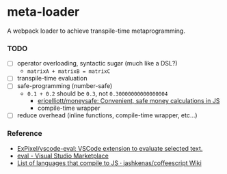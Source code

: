 meta-loader
===========
A webpack loader to achieve transpile-time metaprogramming.

### TODO
- [ ] operator overloading, syntactic sugar (much like a DSL?)
  - `matrixA + matrixB = matrixC`
- [ ] transpile-time evaluation
- [ ] safe-programming (number-safe)
  - `0.1 + 0.2` should be `0.3`, not `0.30000000000000004`
    - [ericelliott/moneysafe: Convenient, safe money calculations in JS](https://github.com/ericelliott/moneysafe)
    - compile-time wrapper
- [ ] reduce overhead (inline functions, compile-time wrapper, etc...)

### Reference
- [ExPixel/vscode-eval: VSCode extension to evaluate selected text.](https://github.com/ExPixel/vscode-eval)
- [eval - Visual Studio Marketplace](https://marketplace.visualstudio.com/items?itemName=Stormspirit.eval)
- [List of languages that compile to JS · jashkenas/coffeescript Wiki](https://github.com/jashkenas/coffeescript/wiki/list-of-languages-that-compile-to-js)
